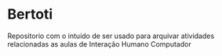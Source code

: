 # Bertoti
Repositorio com o intuido de ser usado para arquivar atividades relacionadas as aulas de Interação Humano Computador
